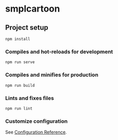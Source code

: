 # smplcartoon

## Project setup
```
npm install
```

### Compiles and hot-reloads for development
```
npm run serve
```

### Compiles and minifies for production
```
npm run build
```

### Lints and fixes files
```
npm run lint
```

### Customize configuration
See [Configuration Reference](https://cli.vuejs.org/config/).

